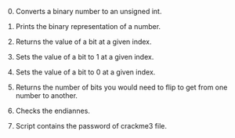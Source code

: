 0. Converts a binary number to an unsigned int.

1. Prints the binary representation of a number.

2. Returns the value of a bit at a given index.

3. Sets the value of a bit to 1 at a given index.

4. Sets the value of a bit to 0 at a given index.

5. Returns the number of bits you would need to flip to get from one number to another.

100. Checks the endiannes.

101. Script contains the password of crackme3 file.
